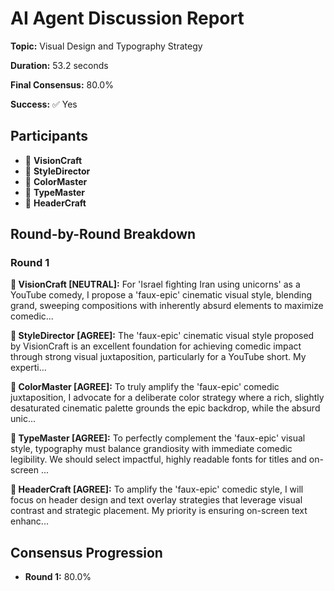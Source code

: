 # AI Agent Discussion Report

**Topic:** Visual Design and Typography Strategy

**Duration:** 53.2 seconds

**Final Consensus:** 80.0%

**Success:** ✅ Yes

## Participants

- 🎨 **VisionCraft**
- 🤖 **StyleDirector**
- 🤖 **ColorMaster**
- 🤖 **TypeMaster**
- 🤖 **HeaderCraft**

## Round-by-Round Breakdown

### Round 1

**🎨 VisionCraft [NEUTRAL]:** For 'Israel fighting Iran using unicorns' as a YouTube comedy, I propose a 'faux-epic' cinematic visual style, blending grand, sweeping compositions with inherently absurd elements to maximize comedic...

**🤖 StyleDirector [AGREE]:** The 'faux-epic' cinematic visual style proposed by VisionCraft is an excellent foundation for achieving comedic impact through strong visual juxtaposition, particularly for a YouTube short. My experti...

**🤖 ColorMaster [AGREE]:** To truly amplify the 'faux-epic' comedic juxtaposition, I advocate for a deliberate color strategy where a rich, slightly desaturated cinematic palette grounds the epic backdrop, while the absurd unic...

**🤖 TypeMaster [AGREE]:** To perfectly complement the 'faux-epic' visual style, typography must balance grandiosity with immediate comedic legibility. We should select impactful, highly readable fonts for titles and on-screen ...

**🤖 HeaderCraft [AGREE]:** To amplify the 'faux-epic' comedic style, I will focus on header design and text overlay strategies that leverage visual contrast and strategic placement. My priority is ensuring on-screen text enhanc...

## Consensus Progression

- **Round 1:** 80.0%

